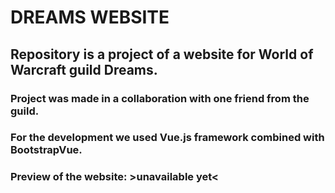 # DREAMS WEBSITE
## Repository is a project of a website for World of Warcraft guild Dreams.
### Project was made in a collaboration with one friend from the guild.
### For the development we used Vue.js framework combined with BootstrapVue.
### Preview of the website: >unavailable yet<
